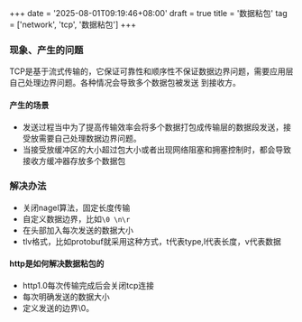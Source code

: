 +++
date = '2025-08-01T09:19:46+08:00'
draft = true
title = '数据粘包'
tag = ['network', 'tcp', '数据粘包']
+++
### 现象、产生的问题
TCP是基于流式传输的，它保证可靠性和顺序性不保证数据边界问题，需要应用层自己处理边界问题。各种情况会导致多个数据包被发送
到接收方。
#### 产生的场景
* 发送过程当中为了提高传输效率会将多个数据打包成传输层的数据段发送，接受放需要自己处理数据边界问题。
* 当接受放缓冲区的大小超过包大小或者出现网络阻塞和拥塞控制时，都会导致接收方缓冲器存放多个数据包
### 解决办法
* 关闭nagel算法，固定长度传输
* 自定义数据边界，比如`\0 \n\r`
* 在头部加入每次发送的数据大小
* tlv格式，比如protobuf就采用这种方式，t代表type,l代表长度，v代表数据
#### http是如何解决数据粘包的
* http1.0每次传输完成后会关闭tcp连接
* 每次明确发送的数据大小
* 定义发送的边界\0。